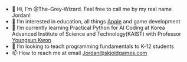 - 👋 Hi, I’m @The-Grey-Wizard. Feel free to call me by my real name Jordan!
- 👀 I’m interested in education, all things [Apple](https://github.com/apple) and game development
- 🌱 I’m currently learning Practical Python for AI Coding at Korea Advanced Institute of Science and Technology(KAIST) with Professor [Youngsun Kwon](https://github.com/RyuSungyoung)
- 💞️ I’m looking to teach programming fundamentals to K-12 students
- 📫 How to reach me at email Jordan@skjoldgames.com

<!---
The-Grey-Wizard/The-Grey-Wizard is a ✨ special ✨ repository because its `README.md` (this file) appears on your GitHub profile.
You can click the Preview link to take a look at your changes.
--->
